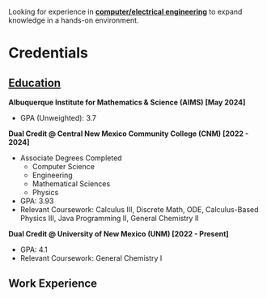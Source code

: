 <!DOCTYPE html>
<html lang="en">
  <head>
    <meta charset="utf-8" />
    <title>Anthony Grife</title>
  </head>
  <body>
    <main>
      <p>Looking for experience in <strong><u>computer/electrical engineering</u></strong> to expand knowledge in a hands-on environment.</p>
      <h1>Credentials</h1>
      <section>
        <h2><u>Education</u></h2>
        <p><strong>Albuquerque Institute for Mathematics & Science (AIMS) [May 2024]</strong></p>
          <ul>
            <li>GPA (Unweighted): 3.7</li>
          </ul>
        <p><strong>Dual Credit @ Central New Mexico Community College (CNM) [2022 - 2024]</strong></p>
          <ul>
            <li>Associate Degrees Completed
              <ul>
                <li>Computer Science</li>
                <li>Engineering</li>
                <li>Mathematical Sciences</li>
                <li>Physics</li>
              </ul>
            </li>
            <li>GPA: 3.93</li>
            <li>Relevant Coursework: Calculus III, Discrete Math, ODE, Calculus-Based Physics III, Java Programming II, General Chemistry II</li>
          </ul>
        <p><strong>Dual Credit @ University of New Mexico (UNM) [2022 - Present]</strong></p>
          <ul>
            <li>GPA: 4.1</li>
            <li>Relevant Coursework: General Chemistry I</li>
          </ul>
      </section>
      <section>
        <h2>Work Experience<h2>
      </section>
    </main>
  </body>
</html>

